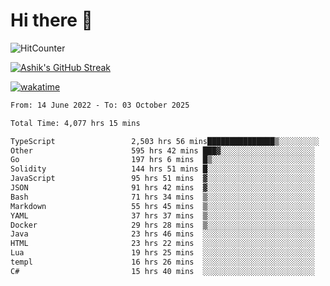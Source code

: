 # Hi there 👋

![HitCounter](https://hits.seeyoufarm.com/api/count/incr/badge.svg?url=https%3A%2F%2Fgithub.com%2Fashrhmn1212%2Fhit-counter)

<!-- ![Contribution Graph](https://github-readme-activity-graph.cyclic.app/graph?username=ashrhmn) -->


<!-- [![Top Langs](https://github-readme-stats.vercel.app/api/top-langs/?username=ashrhmn&layout=compact&theme=synthwave&langs_count=10&card_width=445)](https://github.com/anuraghazra/github-readme-stats) -->

[![Ashik's GitHub Streak](https://github-readme-streak-stats.herokuapp.com/?user=ashrhmn&theme=blood&fire=DD7F1C&background=151515&dates=9f9f9f&border=DD2727)](https://git.io/streak-stats)

<!-- ![Ashik's GitHub stats](https://github-readme-stats.vercel.app/api/?username=ashrhmn&show_icons=true&title_color=fff&icon_color=79ff97&text_color=9f9f9f&bg_color=151515) -->

[![wakatime](https://wakatime.com/badge/user/3df86613-ba63-4631-8e65-0ff18e7becad.svg)](https://wakatime.com/@3df86613-ba63-4631-8e65-0ff18e7becad)

<!--START_SECTION:waka-->

```txt
From: 14 June 2022 - To: 03 October 2025

Total Time: 4,077 hrs 15 mins

TypeScript                 2,503 hrs 56 mins███████████████▒░░░░░░░░░   61.42 %
Other                      595 hrs 42 mins ███▓░░░░░░░░░░░░░░░░░░░░░   14.61 %
Go                         197 hrs 6 mins  █▒░░░░░░░░░░░░░░░░░░░░░░░   04.83 %
Solidity                   144 hrs 51 mins █░░░░░░░░░░░░░░░░░░░░░░░░   03.55 %
JavaScript                 95 hrs 51 mins  ▓░░░░░░░░░░░░░░░░░░░░░░░░   02.35 %
JSON                       91 hrs 42 mins  ▓░░░░░░░░░░░░░░░░░░░░░░░░   02.25 %
Bash                       71 hrs 34 mins  ▒░░░░░░░░░░░░░░░░░░░░░░░░   01.76 %
Markdown                   55 hrs 45 mins  ▒░░░░░░░░░░░░░░░░░░░░░░░░   01.37 %
YAML                       37 hrs 37 mins  ▒░░░░░░░░░░░░░░░░░░░░░░░░   00.92 %
Docker                     29 hrs 28 mins  ▒░░░░░░░░░░░░░░░░░░░░░░░░   00.72 %
Java                       23 hrs 46 mins  ░░░░░░░░░░░░░░░░░░░░░░░░░   00.58 %
HTML                       23 hrs 22 mins  ░░░░░░░░░░░░░░░░░░░░░░░░░   00.57 %
Lua                        19 hrs 25 mins  ░░░░░░░░░░░░░░░░░░░░░░░░░   00.48 %
templ                      16 hrs 26 mins  ░░░░░░░░░░░░░░░░░░░░░░░░░   00.40 %
C#                         15 hrs 40 mins  ░░░░░░░░░░░░░░░░░░░░░░░░░   00.38 %
```

<!--END_SECTION:waka-->


<!--### Most Used Languages 
<img src="https://wakatime.com/share/@ashrhmn/24ecb986-5bf8-4607-af7f-0aab08908d8c.png" />

### Favourite Tools
<img src="https://wakatime.com/share/@ashrhmn/f4e08015-f3bc-460a-9228-95a3ba11c604.png" />-->
